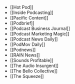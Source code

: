 * [[Hot Pod]]
* [[Inside Podcasting]]
* [[Pacific Content]]
* [[Podbrief]]
* [[Podcast Business Journal]]
* [[Podcast Marketing Magic]]
* [[Podcast News Daily]]
* [[PodMov Daily]]
* [[Podnews]]
* [[RAIN News]]
* [[Sounds Profitable]]
* [[The Audio Insurgent]]
* [[The Bello Collective]]
* [[The Squeeze]]
